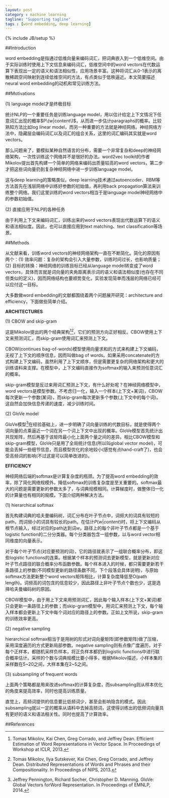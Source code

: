 ```yaml
---
layout: post
category : machine learning
tagline: "Supporting tagline"
tags : [word embedding, deep learning]
---
```

{% include JB/setup %}

##Introduction

word embedding是指通过低维向量来编码词汇，把词典嵌入到一个低维空间。由于实际训练时使用上下文信息来编码词汇，低维空间中的word vectors在代数运算下表现出一定的语义和语法相似性，应用场景丰富。这种将词汇从0-1表示的离散稀疏空间映射到连续低维空间的方法，有点类似于低秩逼近。本文简要描述neural word embedding的动机和常见训练方法。

##Motivations

(1) language model才是终极目标

统计NLP的一个重要任务是训练language model，用以估计给定上下文情况下任意词汇出现的概率$P\(w|content\)$，从而进一步估计paragraphs的概率。比较熟知方法比如log linear model，而另一种重要的方法就是神经网络。神经网络方法中，隐藏层会编码词汇以及词汇的组合关系，这里的词汇编码其实就是word vectors。

那么问题来了，要模拟某种自然语言的分布，需要一个非常复杂和deep的神经网络架构，一次性训练这个网络并不是很好的办法。word2vec toolkit的作者Mikolov提出首先构建一个简单的网络来编码出质量较高的word vectors，第二步才把这些词向量扔到复杂神经网络中进一步训练language model。

这与deep learning的策略类似，deep learning技术通过autoencoder、RBM等方法首先在浅层网络中训练好参数的初始值，再利用back propagation算法来训练整个网络。我们这里训练的word vectors相当于是language model神经网络中的参数初始值。

(2) 直接应用于NLP的各种任务

由于利用上下文来编码词汇，训练出来的word vectors表现出代数运算下的语义和语法相似度。因此，也可以直接应用到text matching、text classification等场景。

##Methods

从文献来看，训练word vectors的神经网络架构一直在不断简化。简化的原因有两个：(1) 效率问题：复杂的架构会引入大量参数，训练时间过长，也影响质量；(2) 目标的转换：神经网络的训练目标已经从language model转变成了word vectors，具体而言就是词向量的夹角距离表示词的语义和语法相似度(也存在不同但类似的定义)，因而网络结构也要顺势变化，实验发现简单而浅层的网络已经可以应付这一目标。

大多数做word embedding的文献都围绕着两个问题展开研究：architecture and efficiency，下面做些简单介绍。

**ARCHITECTURES**

(1) CBOW and skip-gram

这是Mikolov提出的两个经典架构[^1][^2]，它们的预测方向正好相反。CBOW使用上下文来预测词汇，而skip-gram使用词汇来预测上下文。

CBOW(continues bag-of-words)模型使用向量求和的方式来构建上下文编码，无视了上下文的顺序信息，因而叫做bag of words。如果采用concatenate的方式构建上下文编码，虽然利用了上下文顺序，但是需要更复杂的网络架构和更大的训练语料来支撑。在模型中，上下文编码直接作为softmax的输入来预测任意词汇的概率。

skip-gram模型是反过来用词汇预测上下文，有什么好处呢？在神经网络模型中，word vectors是模型参数。不考虑归一化，输入一个样本(上下文+某词)，CBOW每次更新一个参数(某词)，而skip-gram每次更新多个参数(上下文中的每个词)。这自然会加快信息传递的速度，减少训练时间。

(2) GloVe model

GloVe模型[^3]在经验基础上，进一步明确了词向量训练的代数目标，就是使得两个词向量的点乘逼近一个词在另一个词上下文中出现的概率。GloVe模型首先统计出共现矩阵，然后再基于该矩阵最小化上面两个量之间的差异。相比CBOW模型和skip-gram模型，GloVe只是用了全局统计信息(所以叫global vector model)，可能会丢掉一些细节信息，而且模型优化的余地较小(感觉有点hand-craft了)，也会受高频词的影响(不过这是可以简单改进的)。

**EFFICIENCY**

神经网络后端的softmax是计算复杂度的瓶颈。为了提高word embedding的效率，除了简化网络规模外，降低softmax的训练复杂度是至关重要的。softmax最大的问题是需要更新的参数太多了，与词典规模相同。计算梯度时，做整体归一化的计算量也有相同的规模。下面介绍两种解决方法。

(1) hierarchical softmax

首先构建词典的哈夫曼编码树，词汇分布在叶子节点中，词频大的词具有较短的path，而词频小的词具有较长的path。在估计$P(w|content)$时，将上下文编码从根节点输入，经过对应的path达到词$w$。路径上的每个非叶子节点都是一个基于logistic function的二分分类器。每个分类器包含一组参数，以与word vector相同维度的向量表示。

对于每个叶子节点(对应要预测的词)，它的路径就表示了一组联合概率分布，即这些logistic functions的连乘。根据某个样本的预测词去更新模型，就是更新对应叶子节点路径的联合概率分布函数参数。每个样本进入的时候，都只需要更新若干条路径上的参数(不同模型更新的路径条数不同，下个段落会具体说明)，与原始softmax方法更新整个word vectors矩阵相比，计算复杂度降低至O(path length)。词频高的词包含的信息较少，因此路径上非叶子节点个数也少，这是选择哈夫曼编码树的原因。

CBOW模型中，由于用上下文来用预测词汇，因此每个输入样本(上下文+某词)都只会更新一条路径上的参数；而skip-gram模型中，用词汇来预测上下文，每个输入样本都会更新上下文中每个词对应的路径上的参数。正如上文所说，skip-gram的训练效率更高。

(2) negative sampling

hierarchical softmax相当于是用树的形式对词向量矩阵(即参数矩阵)做了压缩，采用深度遍历的方式更新局部参数。negative sampling则有点像广度遍历，对于每个正样本，都随机采样负样本，将正负样本都扔到logistic functions中进行联合概率估计。采样的个数与词典规模比要小得多，根据Mikolov描述，小样本集的采样数在5~20之间，大样本集在2~5之间。

(3) subsampling of frequent words

上面两个策略都是用来改进softmax的计算复杂度，而subsampling则从样本优化的角度来提高效率，同时也提高训练质量。

直觉上，高频词提供的信息要比低频词少，甚至会影响隐含的模式。因此subsampling就以一定的概率从语料中去掉高频词，这使得训练出的低频词向量具有更好的语义和语法相关性。同时也提高了计算效率。

##References

[^1]: Tomas Mikolov, Kai Chen, Greg Corrado, and Jeffrey Dean. Efficient Estimation of Word Representations in Vector Space. In Proceedings of Workshop at ICLR, 2013.

[^2]: Tomas Mikolov, Ilya Sutskever, Kai Chen, Greg Corrado, and Jeffrey Dean. Distributed Representations of Words and Phrases and their Compositionality. In Proceedings of NIPS, 2013.

[^3]: Jeffrey Pennington, Richard Socher, Christopher D. Manning. GloVe: Global Vectors forWord Representation. In Proceedings of EMNLP, 2014.